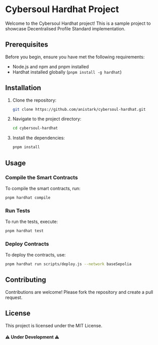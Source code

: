 # Cybersoul Hardhat Project

Welcome to the Cybersoul Hardhat project! This is a sample project to showcase Decentralised Profile Standard implementation.

## Prerequisites

Before you begin, ensure you have met the following requirements:
- Node.js and npm and pnpm installed
- Hardhat installed globally (`pnpm install -g hardhat`)

## Installation

1. Clone the repository:
    ```sh
    git clone https://github.com/anistark/cybersoul-hardhat.git
    ```
2. Navigate to the project directory:
    ```sh
    cd cybersoul-hardhat
    ```
3. Install the dependencies:
    ```sh
    pnpm install
    ```

## Usage

### Compile the Smart Contracts

To compile the smart contracts, run:
```sh
pnpm hardhat compile
```

### Run Tests

To run the tests, execute:
```sh
pnpm hardhat test
```

### Deploy Contracts

To deploy the contracts, use:
```sh
pnpm hardhat run scripts/deploy.js --network baseSepolia
```

## Contributing

Contributions are welcome! Please fork the repository and create a pull request.

## License

This project is licensed under the MIT License.

#### ⚠️ Under Development ⚠️

